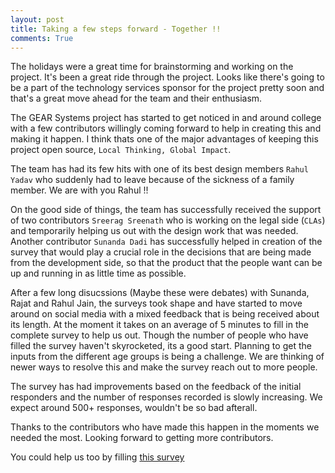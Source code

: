 ```yaml
---
layout: post
title: Taking a few steps forward - Together !!
comments: True
---
```


The holidays were a great time for brainstorming and working on the project. It's been a great ride through the project. Looks like there's going to be a part of the technology services sponsor for the project pretty soon and that's a great move ahead for the team and their enthusiasm.

The GEAR Systems project has started to get noticed in and around college with a few contributors willingly coming forward to help in creating this and making it happen. I think thats one of the major advantages of keeping this project open source, `Local Thinking, Global Impact`.

The team has had its few hits with one of its best design members `Rahul Yadav` who suddenly had to leave because of the sickness of a family member. We are with you Rahul !!

On the good side of things, the team has successfully received the support of two contributors `Sreerag Sreenath` who is working on the legal side (`CLAs`) and temporarily helping us out with the design work that was needed. Another contributor `Sunanda Dadi` has successfully helped in creation of the survey that would play a crucial role in the decisions that are being made from the development side, so that the product that the people want can be up and running in as little time as possible.

After a few long disucssions (Maybe these were debates) with Sunanda, Rajat and Rahul Jain, the surveys took shape and have started to move around on social media with a mixed feedback that is being received about its length. At the moment it takes on an average of 5 minutes to fill in the complete survey to help us out. Though the number of people who have filled the survey haven't skyrocketed, its a good start. Planning to get the inputs from the different age groups is being a challenge. We are thinking of newer ways to resolve this and make the survey reach out to more people.

The survey has had improvements based on the feedback of the initial responders and the number of responses recorded is slowly increasing. We expect around 500+ responses, wouldn't be so bad afterall.

Thanks to the contributors who have made this happen in the moments we needed the most. Looking forward to getting more contributors.

<div class="message">
	You could help us too by filling <a href="http://goo.gl/forms/kDQ4nddefH" target="_blank">this survey</a>
</div>
